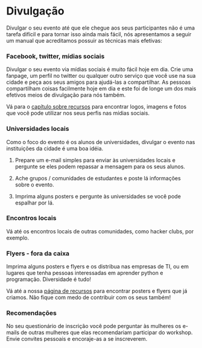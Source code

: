 # Divulgação

Divulgar o seu evento até que ele chegue aos seus participantes não é uma tarefa difícil e para tornar isso ainda mais fácil, nós apresentamos a seguir um manual que acreditamos possuir as técnicas mais efetivas:

### Facebook, twitter, mídias sociais

Divulgar o seu evento via mídias sociais é muito fácil hoje em dia. Crie uma fanpage, um perfil no twitter ou qualquer outro serviço que você use na sua cidade e peça aos seus amigos para ajudá-las a compartilhar. As pessoas compartilham coisas facilmente hoje em dia e este foi de longe um dos mais efetivos meios de divulgação para nós também.

Vá para o [capítulo sobre recursos](resources/README.html) para encontrar logos, imagens e fotos que você pode utilizar nos seus perfis nas mídias sociais.

### Universidades locais

Como o foco do evento é os alunos de universidades, divulgar o evento nas instituições da cidade é uma boa idéia.

1) Prepare um e-mail simples para enviar às universidades locais e pergunte se eles podem repassar a mensagem para os seus alunos.

2) Ache grupos / comunidades de estudantes e poste lá informações sobre o evento.

3) Imprima alguns posters e pergunte às universidades se você pode espalhar por lá.

### Encontros locais

Vá até os encontros locais de outras comunidades, como hacker clubs, por exemplo.

### Flyers - fora da caixa

Imprima alguns posters e flyers e os distribua nas empresas de TI, ou em lugares que tenha pessoas interessadas em aprender python e programação. Diversidade é tudo!

Vá até a nossa [página de recursos](,,/resources/README.html) para encontrar posters e flyers que já criamos. Não fique com medo de contribuir com os seus também!

### Recomendações

No seu questionário de inscrição você pode perguntar às mulheres os e-mails de outras mulheres que elas recomendariam participar do workshop. Envie convites pessoais e encoraje-as a se inscreverem.